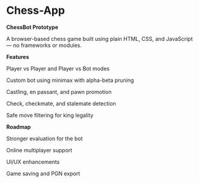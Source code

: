 # Chess-App

**ChessBot Prototype**

A browser-based chess game built using plain HTML, CSS, and JavaScript — no frameworks or modules.


**Features**


  Player vs Player and Player vs Bot modes
  
  Custom bot using minimax with alpha-beta pruning
  
  Castling, en passant, and pawn promotion
  
  Check, checkmate, and stalemate detection
  
  Safe move filtering for king legality


**Roadmap**


  Stronger evaluation for the bot
  
  Online multiplayer support
  
  UI/UX enhancements
  
  Game saving and PGN export
